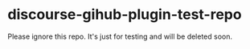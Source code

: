 # discourse-gihub-plugin-test-repo

Please ignore this repo. It's just for testing and will be deleted soon.